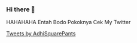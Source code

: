 ### Hi there 👋

<!--
**SatriaAdhiPradana/SatriaAdhiPradana** is a ✨ _special_ ✨ repository because its `README.md` (this file) appears on your GitHub profile.

Here are some ideas to get you started:

- 🔭 I’m currently working on ... NOPE
- 🌱 I’m currently learning ... NOPE
- 👯 I’m looking to collaborate on ... NOPE
- 🤔 I’m looking for help with ... NOPE
- 💬 Ask me about ... NOPE
- 📫 How to reach me: ... NOPE
- 😄 Pronouns: ... NOPE
- ⚡ Fun fact: ... NOPE
--> HAHAHAHA Entah Bodo Pokoknya Cek My Twitter
<a class="twitter-timeline" href="https://twitter.com/AdhiSquarePants?ref_src=twsrc%5Etfw">Tweets by AdhiSquarePants</a> <script async src="https://platform.twitter.com/widgets.js" charset="utf-8"></script>
